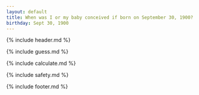 ```yaml
---
layout: default
title: When was I or my baby conceived if born on September 30, 1900?
birthday: Sept 30, 1900
---
```


{% include header.md %}

{% include guess.md %}

{% include calculate.md %}

{% include safety.md %}

{% include footer.md %}



